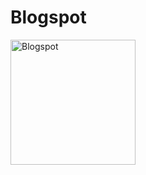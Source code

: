 # Blogspot

<img alt="Blogspot" src="https://upload.wikimedia.org/wikipedia/commons/thumb/3/31/Blogger.svg/2000px-Blogger.svg.png" width="200">
